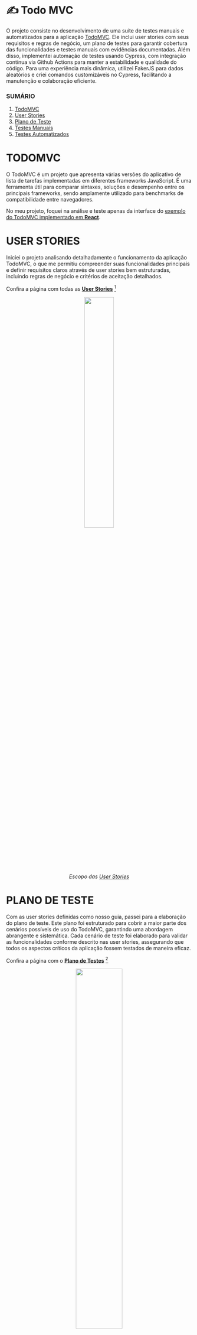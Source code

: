 # ✍ Todo MVC
O projeto consiste no desenvolvimento de uma suíte de testes manuais e automatizados para a aplicação <a href="https://todomvc.com/">TodoMVC</a>. Ele inclui user stories com seus requisitos e regras de negócio, um plano de testes para garantir cobertura das funcionalidades e testes manuais com evidências documentadas. Além disso, implementei automação de testes usando Cypress, com integração contínua via Github Actions para manter a estabilidade e qualidade do código. Para uma experiência mais dinâmica, utilizei FakerJS para dados aleatórios e criei comandos customizáveis no Cypress, facilitando a manutenção e colaboração eficiente.

### SUMÁRIO

1. [TodoMVC](/projetos/TodoMVC.md#todo-mvc)
2. [User Stories](/projetos/TodoMVC.md#user-stories)
3. [Plano de Teste](/projetos/TodoMVC.md#plano-de-teste)
4. [Testes Manuais](/projetos/TodoMVC.md#testes-manuais)
5. [Testes Automatizados](/projetos/TodoMVC.md#testes-automatizados)

# TODOMVC
O TodoMVC é um projeto que apresenta várias versões do aplicativo de lista de tarefas implementadas em diferentes frameworks JavaScript. É uma ferramenta útil para comparar sintaxes, soluções e desempenho entre os principais frameworks, sendo amplamente utilizado para benchmarks de compatibilidade entre navegadores.

No meu projeto, foquei na análise e teste apenas da interface do [exemplo do TodoMVC implementado em **React**](https://todomvc.com/examples/react/dist/).

# USER STORIES
Iniciei o projeto analisando detalhadamente o funcionamento da aplicação TodoMVC, o que me permitiu compreender suas funcionalidades principais e definir requisitos claros através de user stories bem estruturadas, incluindo regras de negócio e critérios de aceitação detalhados.

Confira a página com todas as [**User Stories**](https://www.notion.so/dynamic-keeper-66c/User-Stories-491da01d74b94342acdf5a1166315f24) [^1]


<div align="center">
  <img src="https://github.com/rodrigomolter/portfolio/assets/57466763/2a036d7a-78e3-4691-ba33-3160d7c0d34f" width="40%">
  <br><i>Escopo das <a href="https://www.notion.so/dynamic-keeper-66c/User-Stories-491da01d74b94342acdf5a1166315f24">User Stories</i></a>
</div>

# PLANO DE TESTE
Com as user stories definidas como nosso guia, passei para a elaboração do plano de teste. Este plano foi estruturado para cobrir a maior parte dos cenários possíveis de uso do TodoMVC, garantindo uma abordagem abrangente e sistemática. Cada cenário de teste foi elaborado para validar as funcionalidades conforme descrito nas user stories, assegurando que todos os aspectos críticos da aplicação fossem testados de maneira eficaz.

Confira a página com o [**Plano de Testes**](https://www.notion.so/dynamic-keeper-66c/TodoMVC-32d7b72188dd445180511f338a19462c) [^1]
<div align="center">
  <img src="https://github.com/rodrigomolter/portfolio/assets/57466763/bf48a83c-3e56-43a7-aa47-ac69cd62cca5" width="50%">
  <br><i>Escopo do <a href="https://www.notion.so/dynamic-keeper-66c/TodoMVC-32d7b72188dd445180511f338a19462c">Plano de Testes</i></a>
</div>

# TESTES MANUAIS
A etapa seguinte envolveu a execução dos casos de testes definidos anteriormente no plano de teste. Executei os testes e documentei as evidências dos testes realizados, fornecendo uma documentação visual do processo de teste manual.

Você pode verificar as evidências [**aqui**](https://github.com/rodrigomolter/TodoMVC/tree/main/Test%20Plan/Screenshots)

# TESTES AUTOMATIZADOS
Por fim implementei a automação dos cenários de teste utilizando o framework Cypress. Esse processo permitiu a criação de scripts automatizados que reproduzem os mesmos cenários de teste de forma consistente e repetível. Os testes automatizados permitem uma detecção precoce de possíveis regressões e mantendo a estabilidade da aplicação ao longo do tempo.

Além disso, implementei integração contínua (CI) com Github Actions, garantindo que os testes fossem executados automaticamente sempre que houvesse uma alteração no código. Integrei ESLint ao projeto para manter a qualidade e consistência do código, assegurando conformidade com as melhores práticas de desenvolvimento.

<div align="center">
  <img src="https://github.com/rodrigomolter/portfolio/assets/57466763/6afeac9a-f4ef-43d5-9400-c40c476ba05d" width="50%">
  <br><i>Pipeline no Github Actions</i>
</div><br>

Para gerar dados aleatórios de forma dinâmica em cada execução dos testes, utilizei a biblioteca FakerJS, o que permitiu uma maior variedade de cenários de teste e uma cobertura mais ampla.

Para melhorar a usabilidade e a clareza do código, criei comandos customizáveis no Cypress. Cada comando foi devidamente documentado, incluindo exemplos claros de como usá-los efetivamente. Essa abordagem não apenas facilitou a manutenção dos testes, mas também promoveu uma colaboração mais eficiente dentro da equipe.
<div align="center">
  <img src="https://github.com/rodrigomolter/portfolio/assets/57466763/0e565402-c697-491b-86ae-a10e80d7653c" width="60%">
  <br><i>Documentação do comando customizável <samp>cy.createNewTaskbyGUI()</samp> no IntelliSense </i>
</div><br>

Caso queira visualizar o projeto, você pode visualizar o [repositório da minha suíte de testes](https://github.com/rodrigomolter/TodoMVC). Lá além do código, você também encontra detalhadamente como executar os testes na sua própria máquina. 

[^1]: A documentação do projeto se encontra atualmente em inglês. Foi realizada assim para aprimorar minhas habilidades na escrita.

___

Made with ❤️ by [Rodrigo Molter](https://www.linkedin.com/in/rodrigo-molter/).